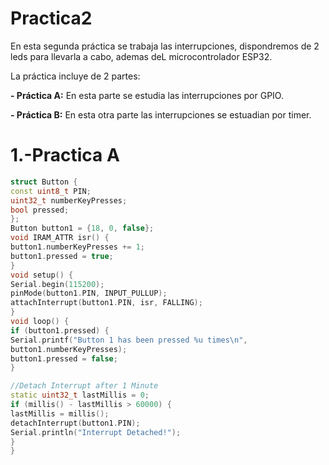 # Practica2
En esta segunda práctica se trabaja las interrupciones, dispondremos de 2 leds para llevarla a cabo, ademas deL microcontrolador ESP32.

La práctica incluye de 2 partes:

**- Práctica A:**
En esta parte se estudia las interrupciones por GPIO.

**- Práctica B:**
En esta otra parte las interrupciones se estuadian por timer.

# 1.-Practica A

```c++
struct Button {
const uint8_t PIN;
uint32_t numberKeyPresses;
bool pressed;
};
Button button1 = {18, 0, false};
void IRAM_ATTR isr() {
button1.numberKeyPresses += 1;
button1.pressed = true;
}
void setup() {
Serial.begin(115200);
pinMode(button1.PIN, INPUT_PULLUP);
attachInterrupt(button1.PIN, isr, FALLING);
}
void loop() {
if (button1.pressed) {
Serial.printf("Button 1 has been pressed %u times\n",
button1.numberKeyPresses);
button1.pressed = false;
}

//Detach Interrupt after 1 Minute
static uint32_t lastMillis = 0;
if (millis() - lastMillis > 60000) {
lastMillis = millis();
detachInterrupt(button1.PIN);
Serial.println("Interrupt Detached!");
}
}
```

